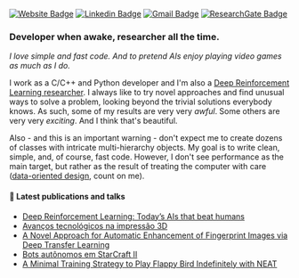 [![Website Badge](https://img.shields.io/badge/PB-Website-333333?style=flat-square&labelColor=333333)](https://paulobruno.github.io/)
[![Linkedin Badge](https://img.shields.io/badge/-LinkedIn-0077B5?style=flat-square&logo=LinkedIn&logoColor=white)](https://www.linkedin.com/in/pbserafim/)
[![Gmail Badge](https://img.shields.io/badge/-Gmail-D14836?style=flat-square&logo=Gmail&logoColor=white)](mailto:pbrunosousa@gmail.com)
[![ResearchGate Badge](https://img.shields.io/badge/-ResearchGate-00CCBB?style=flat-square&logo=ResearchGate&logoColor=white)](https://www.researchgate.net/profile/Paulo_Serafim2)

### Developer when awake, researcher all the time.

_I love simple and fast code. And to pretend AIs enjoy playing video games as much as I do._

I work as a C/C++ and Python developer and I'm also a [Deep Reinforcement Learning researcher](https://paulobruno.github.io/publications/). I always like to try novel approaches and find unusual ways to solve a problem, looking beyond the trivial solutions everybody knows. As such, some of my results are very very _awful_. Some others are very very _exciting_. And I think that's beautiful. 

Also - and this is an important warning - don't expect me to create dozens of classes with intricate multi-hierarchy objects. My goal is to write clean, simple, and, of course, fast code. However, I don't see performance as the main target, but rather as the result of treating the computer with care ([data-oriented design](http://gamesfromwithin.com/data-oriented-design), count on me).

#### :page_facing_up: Latest publications and talks

<!-- PUBLICATION:START -->
- [Deep Reinforcement Learning: Today’s AIs that beat humans](https://paulobruno.github.io/talk/todays-ais-beat-humans/)
- [Avanços tecnológicos na impressão 3D](https://paulobruno.github.io/talk/avancos-tecnologicos-impressao-3d/)
- [A Novel Approach for Automatic Enhancement of Fingerprint Images via Deep Transfer Learning](https://paulobruno.github.io/publication/IJCNN-a-novel-approach/)
- [Bots autônomos em StarCraft II](https://paulobruno.github.io/talk/bots-autonomos-starcraft/)
- [A Minimal Training Strategy to Play Flappy Bird Indefinitely with NEAT](https://paulobruno.github.io/publication/SBGames-a-minimal-training/)
<!-- PUBLICATION:END -->
